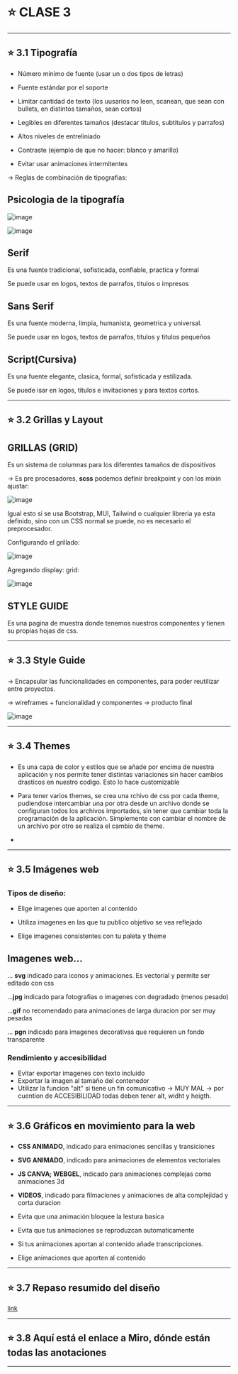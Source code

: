 # :star: CLASE 3

---


## :star: 3.1 Tipografía

- Número mínimo de fuente (usar un o dos tipos de letras)

- Fuente estándar por el soporte

- Limitar cantidad de texto (los uusarios no leen, scanean, que sean con bullets, en distintos tamaños, sean cortos)

- Legibles en diferentes tamaños (destacar titulos, subtitulos y parrafos)

- Altos niveles de entreliniado

- Contraste (ejemplo de que no hacer: blanco y amarillo)

- Evitar usar animaciones intermitentes

-> Reglas de combinación de tipografías:

## Psicologia de la tipografía

![image](https://github.com/eugenia1984/UTN-FRSR-Programacion/assets/72580574/a2c08b8a-a013-405e-aebe-209225abadbd)

![image](https://github.com/eugenia1984/UTN-FRSR-Programacion/assets/72580574/87835cc2-c532-4627-a9fb-f6067c974489)

## Serif

Es una fuente tradicional, sofisticada, confiable, practica y formal

Se puede usar en logos, textos de parrafos, titulos o impresos

## Sans Serif

Es una fuente moderna, limpia, humanista, geometrica y universal.

Se puede usar en logos, textos de parrafos, titulos y titulos pequeños

## Script(Cursiva)

Es una fuente elegante, clasica, formal, sofisticada y estilizada.

Se puede isar en logos, titulos e invitaciones y para textos cortos.


---

## :star: 3.2 Grillas y Layout

## GRILLAS (GRID)

Es un sistema de columnas para los diferentes tamaños de dispositivos

-> Es pre procesadores, **scss** podemos definir breakpoint y con los mixin ajustar:

![image](https://github.com/eugenia1984/UTN-FRSR-Programacion/assets/72580574/c55a35c4-2219-4e86-8be1-2754bd8a1294)

Igual esto si se usa Bootstrap, MUI, Tailwind o cualquier libreria ya esta definido, sino con un CSS normal se puede, no es necesario el preprocesador.


Configurando el grillado:

![image](https://github.com/eugenia1984/UTN-FRSR-Programacion/assets/72580574/3e7d8a49-bbc3-4d5c-b7e0-5991e68332f4)

Agregando display: grid:

![image](https://github.com/eugenia1984/UTN-FRSR-Programacion/assets/72580574/2d7c1568-f90c-43a1-959a-346e6693646c)



## STYLE GUIDE

Es una pagina de muestra donde tenemos nuestros componentes y tienen su propias hojas de css.

---


## :star: 3.3 Style Guide

-> Encapsular las funcionalidades en componentes, para poder reutilizar entre proyectos.

-> wireframes + funcionalidad y componentes -> producto final


![image](https://github.com/eugenia1984/UTN-FRSR-Programacion/assets/72580574/9f4a878d-99ec-4566-9eb2-7ba89820c1d7)

---

## :star: 3.4 Themes

- Es una capa de color y estilos que se añade por encima de nuestra aplicación y nos permite tener distintas variaciones sin hacer cambios drasticos en nuestro codigo. Esto lo hace customizable

- Para tener varios themes, se crea una rchivo de css por cada theme, pudiendose intercambiar una por otra desde un archivo donde se configuran todos los archivos importados, sin tener que cambiar toda la programación de la aplicación. Simplemente con cambiar el nombre de un archivo por otro se realiza el cambio de theme.
- 
---


## :star: 3.5 Imágenes web

### Tipos de diseño:

- Elige imagenes que aporten al contenido

- Utiliza imagenes en las que tu publico objetivo se vea reflejado

- Elige imagenes consistentes con tu paleta y theme
  
## Imagenes web...

... **svg** indicado para iconos y animaciones. Es vectorial y permite ser editado con css

...**jpg** indicado para fotografias o imagenes con degradado (menos pesado)

...**gif** no recomendado para animaciones de larga duracion por ser muy pesadas

... **pgn** indicado para imagenes decorativas que requieren un fondo transparente

### Rendimiento y accesibilidad

- Evitar exportar imagenes con texto incluido
- Exportar la imagen al tamaño del contenedor
- Utilizar la funcion "alt" si tiene un fin comunicativo -> MUY MAL -> por cuention de ACCESIBILIDAD todas deben tener alt, widht y heigth.

---

## :star: 3.6 Gráficos en movimiento para la web

- **CSS ANIMADO**, indicado para enimaciones sencillas y transiciones

- **SVG ANIMADO**, indicado para animaciones de elementos vectoriales

- **JS CANVA; WEBGEL**, indicado para animaciones complejas como animaciones 3d

- **VIDEOS**, indicado para filmaciones y animaciones de alta complejidad y corta duracion

- Evita que una animación bloquee la lestura basica

- Evita que tus animaciones se reproduzcan automaticamente

- Si tus animaciones aportan al contenido añade transcripciones.

- Elige animaciones que aporten al contenido
    
---


## :star: 3.7 Repaso resumido del diseño

[link](https://miro.com/app/board/uXjVMuNifuE=/)

---

## :star: 3.8 Aquí está el enlace a Miro, dónde están todas las anotaciones

---
